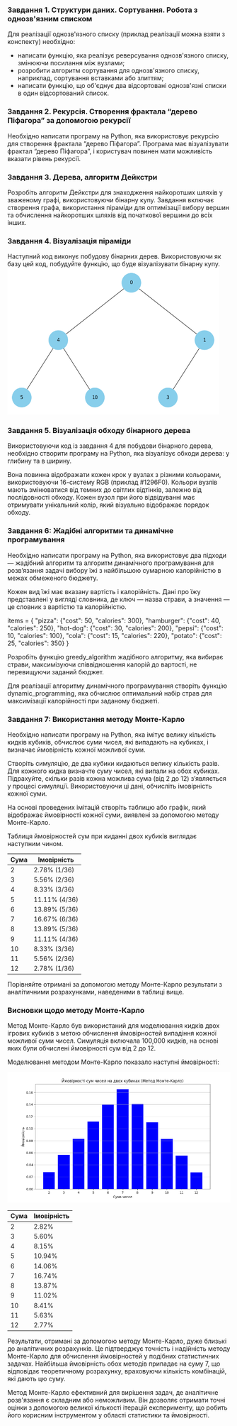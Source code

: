 ### Завдання 1. Структури даних. Сортування. Робота з однозв'язним списком

Для реалізації однозв'язного списку (приклад реалізації можна взяти з конспекту) необхідно:

-   написати функцію, яка реалізує реверсування однозв'язного списку, змінюючи посилання між вузлами;
-   розробити алгоритм сортування для однозв'язного списку, наприклад, сортування вставками або злиттям;
-   написати функцію, що об'єднує два відсортовані однозв'язні списки в один відсортований список.

### Завдання 2. Рекурсія. Створення фрактала “дерево Піфагора” за допомогою рекурсії

Необхідно написати програму на Python, яка використовує рекурсію для створення фрактала “дерево Піфагора”. Програма має візуалізувати фрактал “дерево Піфагора”, і користувач повинен мати можливість вказати рівень рекурсії.

### Завдання 3. Дерева, алгоритм Дейкстри

Розробіть алгоритм Дейкстри для знаходження найкоротших шляхів у зваженому графі, використовуючи бінарну купу. Завдання включає створення графа, використання піраміди для оптимізації вибору вершин та обчислення найкоротших шляхів від початкової вершини до всіх інших.

### Завдання 4. Візуалізація піраміди

Наступний код виконує побудову бінарних дерев. Використовуючи як базу цей код, побудуйте функцію, що буде візуалізувати бінарну купу.
![Бінарна купа](heap.png)

### Завдання 5. Візуалізація обходу бінарного дерева

Використовуючи код із завдання 4 для побудови бінарного дерева, необхідно створити програму на Python, яка візуалізує обходи дерева: у глибину та в ширину.

Вона повинна відображати кожен крок у вузлах з різними кольорами, використовуючи 16-систему RGB (приклад #1296F0). Кольори вузлів мають змінюватися від темних до світлих відтінків, залежно від послідовності обходу. Кожен вузол при його відвідуванні має отримувати унікальний колір, який візуально відображає порядок обходу.

### Завдання 6: Жадібні алгоритми та динамічне програмування

Необхідно написати програму на Python, яка використовує два підходи — жадібний алгоритм та алгоритм динамічного програмування для розв’язання задачі вибору їжі з найбільшою сумарною калорійністю в межах обмеженого бюджету.

Кожен вид їжі має вказану вартість і калорійність. Дані про їжу представлені у вигляді словника, де ключ — назва страви, а значення — це словник з вартістю та калорійністю.

items = {
"pizza": {"cost": 50, "calories": 300},
"hamburger": {"cost": 40, "calories": 250},
"hot-dog": {"cost": 30, "calories": 200},
"pepsi": {"cost": 10, "calories": 100},
"cola": {"cost": 15, "calories": 220},
"potato": {"cost": 25, "calories": 350}
}

Розробіть функцію greedy_algorithm жадібного алгоритму, яка вибирає страви, максимізуючи співвідношення калорій до вартості, не перевищуючи заданий бюджет.

Для реалізації алгоритму динамічного програмування створіть функцію dynamic_programming, яка обчислює оптимальний набір страв для максимізації калорійності при заданому бюджеті.

### Завдання 7: Використання методу Монте-Карло

Необхідно написати програму на Python, яка імітує велику кількість кидків кубиків, обчислює суми чисел, які випадають на кубиках, і визначає ймовірність кожної можливої суми.

Створіть симуляцію, де два кубики кидаються велику кількість разів. Для кожного кидка визначте суму чисел, які випали на обох кубиках. Підрахуйте, скільки разів кожна можлива сума (від 2 до 12) з’являється у процесі симуляції. Використовуючи ці дані, обчисліть імовірність кожної суми.

На основі проведених імітацій створіть таблицю або графік, який відображає ймовірності кожної суми, виявлені за допомогою методу Монте-Карло.

Таблиця ймовірностей сум при киданні двох кубиків виглядає наступним чином.

| Сума | Імовірність   |
| ---- | ------------- |
| 2    | 2.78% (1/36)  |
| 3    | 5.56% (2/36)  |
| 4    | 8.33% (3/36)  |
| 5    | 11.11% (4/36) |
| 6    | 13.89% (5/36) |
| 7    | 16.67% (6/36) |
| 8    | 13.89% (5/36) |
| 9    | 11.11% (4/36) |
| 10   | 8.33% (3/36)  |
| 11   | 5.56% (2/36)  |
| 12   | 2.78% (1/36)  |

Порівняйте отримані за допомогою методу Монте-Карло результати з аналітичними розрахунками, наведеними в таблиці вище.

### Висновки щодо методу Монте-Карло

Метод Монте-Карло був використаний для моделювання кидків двох ігрових кубиків з метою обчислення ймовірностей випадіння кожної можливої суми чисел. Симуляція включала 100,000 кидків, на основі яких були обчислені ймовірності сум від 2 до 12.

Моделювання методом Монте-Карло показало наступні ймовірності:

![Монте Карло](monte_carlo.png)

| Сума | Імовірність |
| ---- | ----------- |
| 2    | 2.82%       |
| 3    | 5.60%       |
| 4    | 8.15%       |
| 5    | 10.94%      |
| 6    | 14.06%      |
| 7    | 16.74%      |
| 8    | 13.87%      |
| 9    | 11.02%      |
| 10   | 8.41%       |
| 11   | 5.63%       |
| 12   | 2.77%       |

Результати, отримані за допомогою методу Монте-Карло, дуже близькі до аналітичних розрахунків. Це підтверджує точність і надійність методу Монте-Карло для обчислення ймовірностей у подібних статистичних задачах. Найбільша ймовірність обох методів припадає на суму 7, що відповідає теоретичному розрахунку, враховуючи кількість комбінацій, які дають цю суму.

Метод Монте-Карло ефективний для вирішення задач, де аналітичне розв'язання є складним або неможливим. Він дозволяє отримати точні оцінки з допомогою великої кількості ітерацій експерименту, що робить його корисним інструментом у області статистики та ймовірності.
